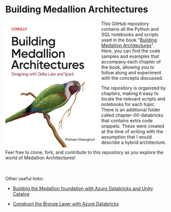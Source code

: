 # Building Medallion Architectures

<img src="assets/cover.png" align="left" width="300" />

This GitHub repository contains all the Python and SQL notebooks and scripts used in the book "[Building Medallion Architectures](https://learning.oreilly.com/library/view/building-medallion-architectures/9781098178826/)". Here, you can find the code samples and examples that accompany each chapter of the book, allowing you to follow along and experiment with the concepts discussed.

The repository is organized by chapters, making it easy to locate the relevant scripts and notebooks for each topic. There is an additional folder called chapter-00-databricks that contains extra code snippets. These were created at the time of writing with the assumption that I would describe a hybrid architecture.

Feel free to clone, fork, and contribute to this repository as you explore the world of Medallion Architectures!

<br /><br />
Other useful links:

- [Building the Medallion foundation with Azure Databricks and Unity Catalog](https://medium.com/@piethein/building-the-medallion-foundation-with-azure-databricks-and-unity-catalog-f4b42e7983d1)

- [Construct the Bronze Layer with Azure Databricks](https://medium.com/@piethein/construct-the-bronze-layer-with-azure-databricks-426106a2c11d)